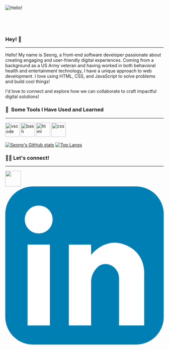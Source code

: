 ![Hello!](https://github.com/sanghoro/sanghoro/assets/159068651/19ceee67-47c9-4602-8a84-0b9aedcf02be)
            <svg xmlns="http://www.w3.org/2000/svg" xmlns:xlink="http://www.w3.org/1999/xlink" style="z-index:1;position:relative" width="854" height="100" viewBox="0 0 854 100">

        

### Hey! 👋
__________________________________________________________________________________________________________________________
Hello! My name is Seong, a front-end software developer passionate about creating engaging and user-friendly digital experiences. Coming from a background as a US Army veteran and having worked in both behavioral health and entertainment technology, I have a unique approach to web development. I love using HTML, CSS, and JavaScript to solve problems and build cool things!

I'd love to connect and explore how we can collaborate to craft impactful digital solutions!

### 🚀 &nbsp;Some Tools I Have Used and Learned
__________________________________________________________________________________________________________________________
<p align="left">
<img src="https://cdn.jsdelivr.net/gh/devicons/devicon/icons/vscode/vscode-original.svg" alt="vscode" width="45" height="45"/>
<img src="https://cdn.jsdelivr.net/gh/devicons/devicon@latest/icons/javascript/javascript-original.svg" alt="bash" width="45" height="45"/>
<img src="https://cdn.jsdelivr.net/gh/devicons/devicon@latest/icons/html5/html5-plain-wordmark.svg" alt="html" width="45" height="45"/>        
<img src="https://cdn.jsdelivr.net/gh/devicons/devicon@latest/icons/css3/css3-original-wordmark.svg" alt="css" width="45" height="45" />

[![Seong's GitHub stats](https://github-readme-stats.vercel.app/api?username=sanghoro)](https://github.com/sanghoro/github-readme-stats)
[![Top Langs](https://github-readme-stats.vercel.app/api/top-langs/?username=sanghoro)](https://github.com/sanghoro/github-readme-stats)

### 👯‍♂️ Let's connect!
__________________________________________________________________________________________________________________________
<a href="https://www.instagram.com/joa.seong/">
  <img height="50" src="https://user-images.githubusercontent.com/46517096/166974368-9798f39f-1f46-499c-b14e-81f0a3f83a06.png"/>
</a>
<a href="https://www.linkedin.com/in/seong-kang">
<?xml version="1.0" ?><svg viewBox="0 0 64 64" xmlns="http://www.w3.org/2000/svg"><defs><style>.cls-1{fill:#007fb5;}.cls-2{fill:#fff;}</style></defs><title/><g data-name="14-linkedin" id="_14-linkedin"><rect class="cls-1" height="64" rx="11.2" ry="11.2" width="64"/><rect class="cls-2" height="32.72" width="9.03" x="8.99" y="23.54"/><path class="cls-2" d="M48.2,23.54C41.54,21,36.72,25.3,34.66,27.7V23.54h-9V56.26h9V39a8.45,8.45,0,0,1,2.23-5.92,4.75,4.75,0,0,1,3.41-1.67A5.42,5.42,0,0,1,44.24,33a6.13,6.13,0,0,1,1.7,4.35V56.26H56.1V36S57.23,26.92,48.2,23.54Z"/><circle class="cls-2" cx="13.5" cy="13.38" r="5.64"/></g></svg>
</a>









<!--
**sanghoro/sanghoro** is a ✨ _special_ ✨ repository because its `README.md` (this file) appears on your GitHub profile.

Here are some ideas to get you started:

- 🔭 I’m currently working on ...
- 🌱 I’m currently learning ...
- 👯 I’m looking to collaborate on ...
- 🤔 I’m looking for help with ...
- 💬 Ask me about ...
- 📫 How to reach me: ...
- 😄 Pronouns: ...
- ⚡ Fun fact: ...
-->
